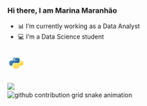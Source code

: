 ### Hi there, I am Marina Maranhão

- 📊 I’m currently working as a Data Analyst
- 💻 I’m a Data Science student
</div>
<div style="display: inline_block"><br>  
  <img align="center" alt="Marina-Python" height="30" width="40" src="https://raw.githubusercontent.com/devicons/devicon/master/icons/python/python-original.svg">
 
</div>
  
  ##
 
<div> 
  <a href="https://www.linkedin.com/in/marina-maranhao/" target="_blank"><img src="https://img.shields.io/badge/-LinkedIn-%230077B5?style=for-the-badge&logo=linkedin&logoColor=white" target="_blank"></a> 
  
</div>

<picture>
  <source media="(prefers-color-scheme: dark)" srcset="https://raw.githubusercontent.com/marinamaranhao/marinamaranhao/output/github-contribution-grid-snake-dark.svg">
  <source media="(prefers-color-scheme: light)" srcset="https://raw.githubusercontent.com/marinamaranhao/marinamaranhao/output/github-contribution-grid-snake.svg">
  <img alt="github contribution grid snake animation" src="https://raw.githubusercontent.com/marinamaranhao/marinamaranhao/output/github-contribution-grid-snake.svg">
</picture>



